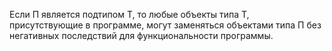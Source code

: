 Если П является подтипом Т, то 
любые объекты типа Т, присутствующие 
в программе, могут заменяться объектами 
типа П без негативных последствий для 
функциональности 
программы.